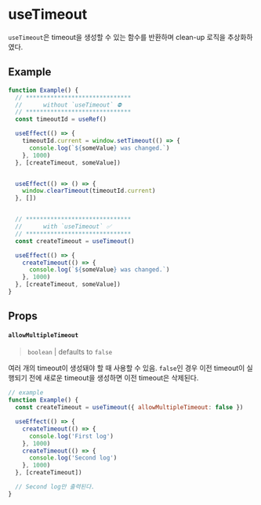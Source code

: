 # useTimeout

`useTimeout`은 timeout을 생성할 수 있는 함수를 반환하며 clean-up 로직을 추상화하였다. 


## Example

```jsx
function Example() {
  // ******************************
  //      without `useTimeout` ⛔️
  // ******************************
  const timeoutId = useRef()

  useEffect(() => {
    timeoutId.current = window.setTimeout(() => {
      console.log(`${someValue} was changed.`)
    }, 1000)
  }, [createTimeout, someValue])


  useEffect(() => () => {
    window.clearTimeout(timeoutId.current)
  }, [])


  // ******************************
  //      with `useTimeout` ✅
  // ******************************
  const createTimeout = useTimeout()

  useEffect(() => {
    createTimeout(() => {
      console.log(`${someValue} was changed.`)
    }, 1000)
  }, [createTimeout, someValue])
}
```

## Props

#### `allowMultipleTimeout`

> `boolean` | defaults to `false`

여러 개의 timeout이 생성돼야 할 때 사용할 수 있음. `false`인 경우 이전 timeout이 실행되기 전에 새로운 timeout을 생성하면 이전 timeout은 삭제된다.

```jsx
// example
function Example() {
  const createTimeout = useTimeout({ allowMultipleTimeout: false })

  useEffect(() => {
    createTimeout(() => {
      console.log('First log')
    }, 1000)
    createTimeout(() => {
      console.log('Second log')
    }, 1000)
  }, [createTimeout])

  // Second log만 출력된다.
}
```
